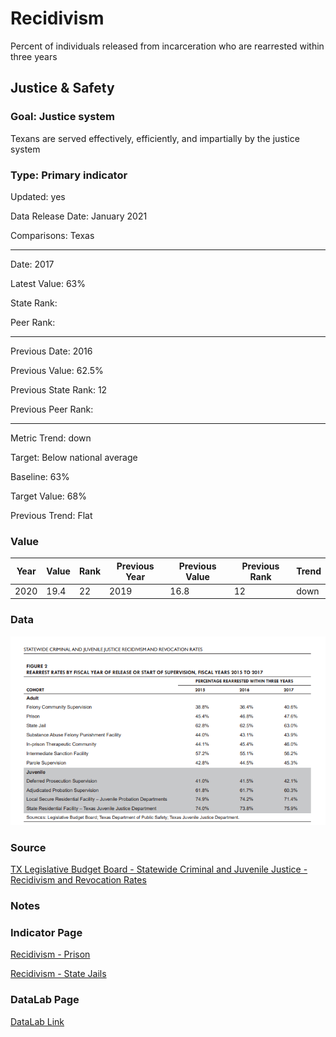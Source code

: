 # Recidivism


Percent of individuals released from incarceration who are rearrested within three years

## Justice & Safety

### Goal: Justice system

Texans are served effectively, efficiently, and impartially by the justice system

### Type: Primary indicator

Updated: yes

Data Release Date: January 2021

Comparisons: Texas

----

Date: 2017

Latest Value: 63%

State Rank:

Peer Rank: 


----

Previous Date: 2016

Previous Value: 62.5%

Previous State Rank: 12

Previous Peer Rank: 


----
Metric Trend: down

Target: Below national average

Baseline: 63%

Target Value: 68%

Previous Trend: Flat



### Value

| Year |  Value      | Rank     | Previous Year   | Previous Value | Previous Rank | Trend | 
| ----------- | ----------- | ----------- | ----------- | ----------- | ----------- | -----------|
|    2020     |     19.4   | 22         |    2019    |      16.8   |   12      | down      | 

### Data

![recidivism](./images/recidivism2.PNG)


### Source

[TX Legislative Budget Board - Statewide Criminal and Juvenile Justice - Recidivism and Revocation Rates](https://www.lbb.state.tx.us/documents/publications/policy_report/6293_cjda_recidivism-revocation.pdf)



### Notes




### Indicator Page

[Recidivism - Prison](https://indicators.texas2036.org/indicator/116)

[Recidivism - State Jails](https://indicators.texas2036.org/indicator/144)



### DataLab Page

[DataLab Link](https://datalab.texas2036.org/LBBAI2019/texas-recidivism-rates-re-arrests-and-re-incarceration-for-adults?accesskey=qrjrnp)

